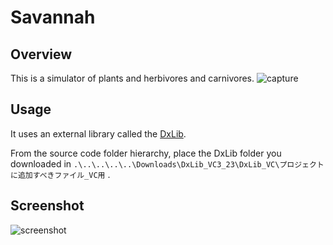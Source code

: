 # Savannah
## Overview
This is a simulator of plants and herbivores and carnivores.
![capture](https://github.com/guinpen98/savannah/blob/master/picture/capture.gif?raw=true)
## Usage
It uses an external library called the [DxLib](https://dxlib.xsrv.jp/).

From the source code folder hierarchy, place the DxLib folder you downloaded in `.\..\..\..\..\Downloads\DxLib_VC3_23\DxLib_VC\プロジェクトに追加すべきファイル_VC用` .
## Screenshot
![screenshot](https://github.com/guinpen98/savannah/blob/master/picture/screenshot.png?raw=true)
